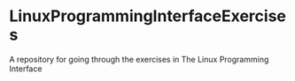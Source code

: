 # LinuxProgrammingInterfaceExercises
A repository for going through the exercises in The Linux Programming Interface
